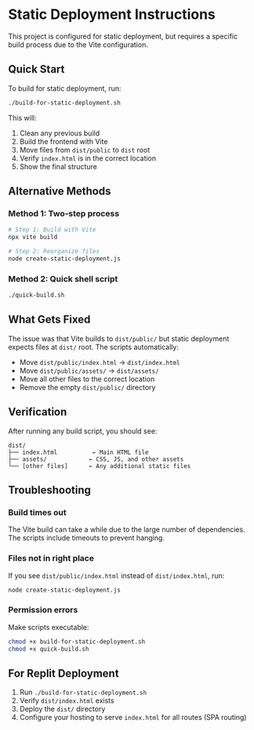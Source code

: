 # Static Deployment Instructions

This project is configured for static deployment, but requires a specific build process due to the Vite configuration.

## Quick Start

To build for static deployment, run:

```bash
./build-for-static-deployment.sh
```

This will:
1. Clean any previous build
2. Build the frontend with Vite
3. Move files from `dist/public` to `dist` root
4. Verify `index.html` is in the correct location
5. Show the final structure

## Alternative Methods

### Method 1: Two-step process
```bash
# Step 1: Build with Vite
npx vite build

# Step 2: Reorganize files
node create-static-deployment.js
```

### Method 2: Quick shell script
```bash
./quick-build.sh
```

## What Gets Fixed

The issue was that Vite builds to `dist/public/` but static deployment expects files at `dist/` root. The scripts automatically:

- Move `dist/public/index.html` → `dist/index.html`
- Move `dist/public/assets/` → `dist/assets/`
- Move all other files to the correct location
- Remove the empty `dist/public/` directory

## Verification

After running any build script, you should see:

```
dist/
├── index.html          ← Main HTML file
├── assets/            ← CSS, JS, and other assets
└── [other files]      ← Any additional static files
```

## Troubleshooting

### Build times out
The Vite build can take a while due to the large number of dependencies. The scripts include timeouts to prevent hanging.

### Files not in right place
If you see `dist/public/index.html` instead of `dist/index.html`, run:
```bash
node create-static-deployment.js
```

### Permission errors
Make scripts executable:
```bash
chmod +x build-for-static-deployment.sh
chmod +x quick-build.sh
```

## For Replit Deployment

1. Run `./build-for-static-deployment.sh`
2. Verify `dist/index.html` exists
3. Deploy the `dist/` directory
4. Configure your hosting to serve `index.html` for all routes (SPA routing)